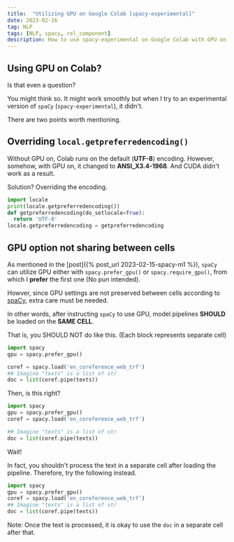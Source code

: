 ```yaml
---
title:  "Utilizing GPU on Google Colab [spacy-experimental]"
date: 2023-02-16
tag: NLP
tags: [NLP, spacy, rel_component]
description: How to use spacy-experimental on Google Colab with GPU on
---
```


## Using GPU on Colab?

Is that even a question?

You might think so. It might work smoothly but when I try to an experimental version of `spaCy` (`spacy-experimental`), it didn't.

There are two points worth mentioning.


## Overriding `local.getpreferredencoding()`

Without GPU on, Colab runs on the default (**UTF-8**) encoding. However, somehow, with GPU on, it changed to **ANSI_X3.4-1968**. And CUDA didn't work as a result.

Solution? Overriding the encoding.

```py
import locale
print(locale.getpreferredencoding())
def getpreferredencoding(do_setlocale=True):
  return 'UTF-8'
locale.getpreferredencoding = getpreferredencoding
```


## GPU option not sharing between cells 

As mentioned in the [post]({% post_url 2023-02-15-spacy-m1 %}), `spaCy` can utilize GPU either with `spacy.prefer_gpu()` or `spacy.require_gpu()`, from which I **prefer** the first one (No pun intended).

Howver, since GPU settings are not preserved between cells according to [spaCy](https://spacy.io/usage/v3#jupyter-notebook-gpu), extra care must be needed. 

In other words, after instructing `spaCy` to use GPU, model pipelines **SHOULD** be loaded on the **SAME CELL**.

That is, you SHOULD NOT do like this. (Each block represents separate cell)

```py
import spacy
gpu = spacy.prefer_gpu()
```

```py
coref = spacy.load('en_coreference_web_trf')
## Imagine "texts" is a list of str
doc = list(coref.pipe(texts))
```

Then, is this right?

```py
import spacy
gpu = spacy.prefer_gpu()
coref = spacy.load('en_coreference_web_trf')
```

```py
## Imagine "texts" is a list of str
doc = list(coref.pipe(texts))
```

Wait!

In fact, you shouldn't process the text in a separate cell after loading the pipeline. Therefore, try the following instead.

```py
import spacy
gpu = spacy.prefer_gpu()
coref = spacy.load('en_coreference_web_trf')
## Imagine "texts" is a list of str
doc = list(coref.pipe(texts))
```

Note: Once the text is processed, it is okay to use the `doc` in a separate cell after that.